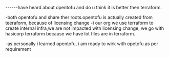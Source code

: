 ------have heard about opentofu and do u think it is better then terraform.

-both opentofu and share ther roots.opentofu is actually created from teeraform, because of licensing change
-i our org we use terraform to create internal infra,we are not impacted with licensing change, we go with hasicorp terraform because we have lot files are in terraform.

-as personally i learned opentofu, i am ready to wirk with opetofu as per requirement 
